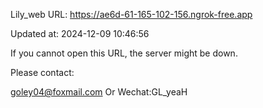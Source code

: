 Lily_web URL: https://ae6d-61-165-102-156.ngrok-free.app

Updated at: 2024-12-09 10:46:56

If you cannot open this URL, the server might be down.

Please contact: 

goley04@foxmail.com Or Wechat:GL_yeaH
